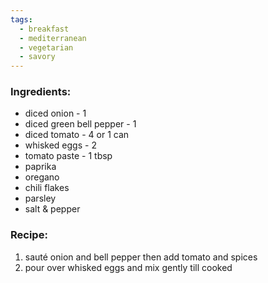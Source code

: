 ```yaml
---
tags:
  - breakfast
  - mediterranean
  - vegetarian
  - savory
---
```

### Ingredients:
- diced onion - 1
- diced green bell pepper - 1
- diced tomato - 4 or 1 can
- whisked eggs - 2
- tomato paste - 1 tbsp
- paprika
- oregano
- chili flakes
- parsley
- salt & pepper

### Recipe:
1. sauté onion and bell pepper then add tomato and spices
2. pour over whisked eggs and mix gently till cooked